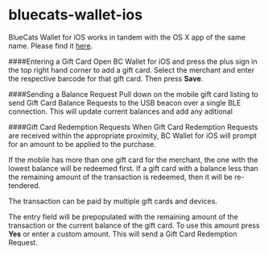 # bluecats-wallet-ios

BlueCats Wallet for iOS works in tandem with the OS X app of the same name.  Please find it [here](https://github.com/bluecats/bluecats-wallet-osx).

####Entering a Gift Card
Open BC Wallet for iOS and press the plus sign in the top right hand corner to add a gift card.  Select the merchant and enter the respective barcode for that gift card. Then press **Save**.

####Sending a Balance Request
Pull down on the mobile gift card listing to send Gift Card Balance Requests to the USB beacon over a single BLE connection.  This will update current balances and add any aditional 

####Gift Card Redemption Requests
When Gift Card Redemption Requests are received within the appropriate proximity, BC Wallet for iOS will prompt for an amount to be applied to the purchase.

If the mobile has more than one gift card for the merchant, the one with the lowest balance will be redeemed first. If a gift card with a balance less than the remaining amount of the transaction is redeemed, then it will be re-tendered.

The transaction can be paid by multiple gift cards and devices. 

The entry field will be prepopulated with the remaining amount of the transaction or the current balance of the gift card. To use this amount press **Yes** or enter a custom amount.  This will send a Gift Card Redemption Request.
